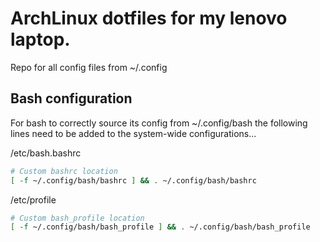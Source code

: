 ArchLinux dotfiles for my lenovo laptop.
========================================

Repo for all config files from ~/.config

Bash configuration
------------------

For bash to correctly source its config
from ~/.config/bash the following lines need to be 
added to the system-wide configurations...

/etc/bash.bashrc
```bash
# Custom bashrc location
[ -f ~/.config/bash/bashrc ] && . ~/.config/bash/bashrc
```

/etc/profile
```bash
# Custom bash_profile location
[ -f ~/.config/bash/bash_profile ] && . ~/.config/bash/bash_profile

